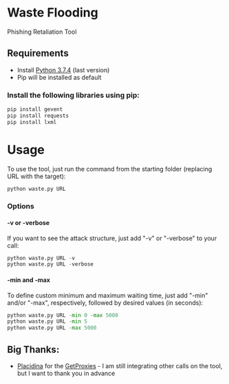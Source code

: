 # Waste Flooding
Phishing Retaliation Tool

## Requirements
  - Install [Python 3.7.4](https://www.python.org/downloads/) (last version)
  - Pip will be installed as default
  
### Install the following libraries using pip:
 ```python
pip install gevent
pip install requests
pip install lxml
```

# Usage
To use the tool, just run the command from the starting folder (replacing URL with the target):
 ```python
python waste.py URL
```

### Options
#### -v or -verbose
If you want to see the attack structure, just add "-v" or "-verbose" to your call:
 ```python
python waste.py URL -v
python waste.py URL -verbose
```
#### -min and -max
To define custom minimum and maximum waiting time, just add "-min" and/or "-max", respectively, followed by desired values (in seconds):
 ```python
python waste.py URL -min 0 -max 5000
python waste.py URL -min 5
python waste.py URL -max 5000
```

## Big Thanks:
  - [Placidina](https://github.com/Placidina) for the [GetProxies](https://github.com/Placidina/GetProxies) - I am still integrating other calls on the tool, but I want to thank you in advance
